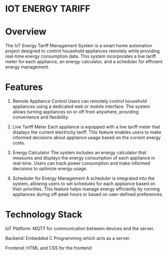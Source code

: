 # IOT ENERGY TARIFF
# Overview

The IoT Energy Tariff Management System is a smart home automation project designed to control household appliances remotely while providing real-time energy consumption data. This system incorporates a live tariff meter for each appliance, an energy calculator, and a scheduler for efficient energy management.

# Features
1. Remote Appliance Control
Users can remotely control household appliances using a dedicated web or mobile interface. The system allows turning appliances on or off from anywhere, providing convenience and flexibility.

2. Live Tariff Meter
Each appliance is equipped with a live tariff meter that displays the current electricity tariff. This feature enables users to make informed decisions about appliance usage based on the current energy costs.

3. Energy Calculator
The system includes an energy calculator that measures and displays the energy consumption of each appliance in real-time. Users can track power consumption and make informed decisions to optimize energy usage.

4. Scheduler for Energy Management
A scheduler is integrated into the system, allowing users to set schedules for each appliance based on their priorities. This feature helps manage energy efficiently by running appliances during off-peak hours or based on user-defined preferences.

# Technology Stack

IoT Platform: MQTT for communication between devices and the server.

Backend: Embedded C Programming which acts as a server.

Frontend: HTML and CSS for the frontend

